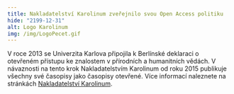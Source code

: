 ```yaml
---
title: Nakladatelství Karolinum zveřejnilo svou Open Access politiku
hide: "2199-12-31"
alt: Logo Karolinum
img: /img/LogoPecet.gif
---
```


V roce 2013 se Univerzita Karlova připojila k Berlínské deklaraci o otevřeném přístupu ke znalostem v přírodních a humanitních vědách. V návaznosti na tento krok Nakladatelstvím Karolinum od roku 2015 publikuje všechny své časopisy jako časopisy otevřené. Více informací naleznete na stránkách [Nakladatelství Karolinum](http://www.karolinum.cz/ink2_stat/index.jsp?include=access).
